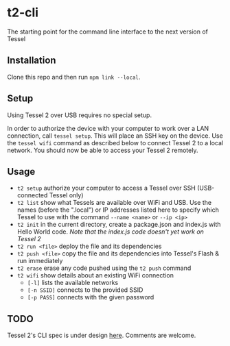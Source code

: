 # t2-cli
The starting point for the command line interface to the next version of Tessel

## Installation
Clone this repo and then run `npm link --local`.

## Setup

Using Tessel 2 over USB requires no special setup.

In order to authorize the device with your computer to work over a LAN connection, call `tessel setup`. This will place an SSH key on the device.
Use the `tessel wifi` command as described below to connect Tessel 2 to a local network. You should now be able to access your Tessel 2 remotely.

## Usage
* `t2 setup` authorize your computer to access a Tessel over SSH (USB-connected Tessel only)
* `t2 list` show what Tessels are available over WiFi and USB. Use the names (before the ".local") or IP addresses listed here to specify which Tessel to use with the command `--name <name>` or `--ip <ip>`
* `t2 init` in the current directory, create a package.json and index.js with Hello World code. *Note that the index.js code doesn't yet work on Tessel 2*
* `t2 run <file>` deploy the file and its dependencies
* `t2 push <file>` copy the file and its dependencies into Tessel's Flash & run immediately
* `t2 erase` erase any code pushed using the `t2 push` command
* `t2 wifi` show details about an existing WiFi connection
  * `[-l]` lists the available networks
  * `[-n SSID]` connects to the provided SSID
  * `[-p PASS]` connects with the given password

## TODO
Tessel 2's CLI spec is under design [here](https://forums.tessel.io/t/t2-cli-spec-comments-requested/1743). Comments are welcome.

